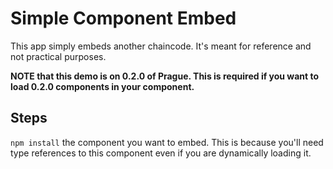# Simple Component Embed

This app simply embeds another chaincode. It's meant for reference and not practical purposes.

**NOTE that this demo is on 0.2.0 of Prague. This is required if you want to load 0.2.0 components in your component.**

## Steps

`npm install` the component you want to embed. This is because you'll need type references to this component even if you are dynamically loading it.
